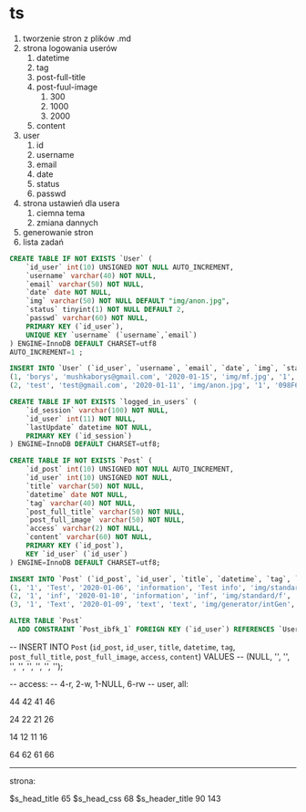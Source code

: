 # ts

1. tworzenie stron z plików .md
2. strona logowania userów
   1. datetime
   2. tag
   3. post-full-title
   4. post-fuul-image
      1. 300
      2. 1000
      3. 2000
   5. content
3. user
   1. id
   2. username
   3. email
   4. date
   5. status
   6. passwd
4. strona ustawień dla usera
   1. ciemna tema
   2. zmiana dannych
5. generowanie stron
6. lista zadań

```sql
CREATE TABLE IF NOT EXISTS `User` (
    `id_user` int(10) UNSIGNED NOT NULL AUTO_INCREMENT,
    `username` varchar(40) NOT NULL,
    `email` varchar(50) NOT NULL,
    `date` date NOT NULL,
    `img` varchar(50) NOT NULL DEFAULT "img/anon.jpg",
    `status` tinyint(1) NOT NULL DEFAULT 2,
    `passwd` varchar(60) NOT NULL,
    PRIMARY KEY (`id_user`),
    UNIQUE KEY `username` (`username`,`email`) 
) ENGINE=InnoDB DEFAULT CHARSET=utf8 
AUTO_INCREMENT=1 ;

INSERT INTO `User` (`id_user`, `username`, `email`, `date`, `img`, `status`, `passwd`) VALUES 
(1, 'borys', 'mushkaborys@gmail.com', '2020-01-15', 'img/mf.jpg', '1', 'c4ca4238a0b923820dcc509a6f75849b')
(2, 'test', 'test@gmail.com', '2020-01-11', 'img/anon.jpg', '1', '098F6BCD4621D373CADE4E832627B4F6');

CREATE TABLE IF NOT EXISTS `logged_in_users` (
    `id_session` varchar(100) NOT NULL,
    `id_user` int(11) NOT NULL,
    `lastUpdate` datetime NOT NULL,
    PRIMARY KEY (`id_session`)
) ENGINE=InnoDB DEFAULT CHARSET=utf8;

CREATE TABLE IF NOT EXISTS `Post` (
    `id_post` int(10) UNSIGNED NOT NULL AUTO_INCREMENT,
    `id_user` int(10) UNSIGNED NOT NULL,
    `title` varchar(50) NOT NULL,
    `datetime` date NOT NULL,
    `tag` varchar(40) NOT NULL,
    `post_full_title` varchar(50) NOT NULL,
    `post_full_image` varchar(50) NOT NULL,
    `access` varchar(2) NOT NULL,
    `content` varchar(60) NOT NULL,
    PRIMARY KEY (`id_post`),
    KEY `id_user` (`id_user`)
) ENGINE=InnoDB DEFAULT CHARSET=utf8;

INSERT INTO `Post` (`id_post`, `id_user`, `title`, `datetime`, `tag`, `post_full_title`, `post_full_image`, `access`, `content`) VALUES 
(1, '1', 'Test', '2020-01-06', 'information', 'Test info', 'img/standard/f', '66', 'md/text.md'),
(2, '1', 'inf', '2020-01-10', 'information', 'inf', 'img/standard/f', '66', 'inf.md'),
(3, '1', 'Text', '2020-01-09', 'text', 'text', 'img/generator/intGen', '66', 'md/text.md');

ALTER TABLE `Post`
  ADD CONSTRAINT `Post_ibfk_1` FOREIGN KEY (`id_user`) REFERENCES `User` (`id_user`) ON DELETE CASCADE ON UPDATE CASCADE;


```
-- INSERT INTO `Post` (`id_post`, `id_user`, `title`, `datetime`, `tag`, `post_full_title`, `post_full_image`, `access`, `content`) VALUES 
-- (NULL, '', '', '', '', '', '', '', '');

-- access:
-- 4-r, 2-w, 1-NULL, 6-rw
-- user, all:

44
42
41
46

24
22
21
26

14
12
11
16

64
62
61
66

---

strona:

$s_head_title 65
$s_head_css 68
$s_header_title 90
143
